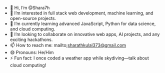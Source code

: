 - 👋 Hi, I’m @Shara7h
- 👀 I’m interested in full stack web development, machine learning, and open-source projects.
- 🌱 I’m currently learning advanced JavaScript, Python for data science, and cloud computing.
- 💞️ I’m looking to collaborate on innovative web apps, AI projects, and any exciting hackathons.
- 📫 How to reach me: mailto;sharathkulal373@gmail.com
- 😄 Pronouns: He/Him
- ⚡ Fun fact: I once coded a weather app while skydiving—talk about cloud computing!
